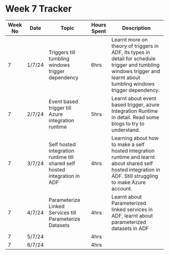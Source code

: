 # Week 7 Tracker

| Week No | Date    | Topic                                   | Hours Spent | Description                                                                                                                                                                        |
| ------- | ------- | --------------------------------------- | ----------- | ---------------------------------------------------------------------------------------------------------------------------------------------------------------------------------- |
| 7       | 1/7/24 | Triggers till tumbling windows trigger dependency | 6hrs        | Learnt more on theory of triggers in ADF, its types in detail for schedule trigger and tumbling windows trigger and learnt about tumbling windows trigger dependency. |
| 7       | 2/7/24 | Event based trigger till Azure integration runtime                                        | 5hrs        | Learnt about event based trigger, azure Integration Runtime in detail. Read some blogs to try to understand. 
| 7       | 3/7/24 |  Self hosted integration runtime till shared self hosted integration in ADF                                       | 4hrs        | Learning about how to make a self hosted integration runtime and learnt about shared self hosted integration in ADF. Still struggling to make Azure account.
| 7       | 4/7/24 | Parameterize Linked Services till Parameterize Datasets  | 4hrs        | Learnt about Parameterized linked services in ADF, learnt about parameterized datasets in ADF
| 7       | 5/7/24 |                                          | 4hrs        |
| 7       | 6/7/24  |                                         | 4hrs        |
